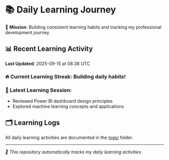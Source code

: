 # 📚 Daily Learning Journey

🎯 **Mission**: Building consistent learning habits and tracking my professional development journey.

## 📊 Recent Learning Activity

**Last Updated**: 2025-09-15 at 08:38 UTC

### 🔥 Current Learning Streak: Building daily habits!

### 📝 Latest Learning Session:
- Reviewed Power BI dashboard design principles
- Explored machine learning concepts and applications

## 🗂️ Learning Logs

All daily learning activities are documented in the [logs/](./logs/) folder.

---
*🤖 This repository automatically tracks my daily learning activities*
